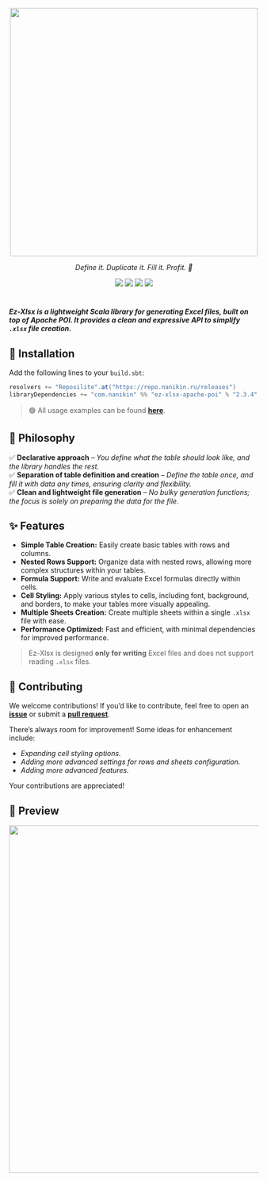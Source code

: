 <p align="center">
  <img src="https://github.com/user-attachments/assets/1bd97fe8-3e4f-4cc4-8581-50bd69529cab" width="500">
</p>

<p align="center">
  <em>Define it. Duplicate it. Fill it. Profit. 🚀</em>
</p>

<p align="center">
  <img src="https://img.shields.io/badge/release-v2.3.4-brightgreen">
  <img src="https://img.shields.io/badge/scala_version-v2.11.5-orange">
  <img src="https://github.com/ZERDICORP/ez-xlsx/actions/workflows/scala.yml/badge.svg">
  <img src="https://img.shields.io/github/last-commit/ZERDICORP/ez-xlsx">
</p>

#

***Ez-Xlsx is a lightweight Scala library for generating Excel files, built on top of Apache POI. It provides a clean and expressive API to simplify `.xlsx` file creation.***

## 🔧 Installation
Add the following lines to your `build.sbt`:  
```sbt
resolvers += "Reposilite".at("https://repo.nanikin.ru/releases")
libraryDependencies += "com.nanikin" %% "ez-xlsx-apache-poi" % "2.3.4"
```

> 🟢 All usage examples can be found [**here**](https://github.com/ZERDICORP/ez-xlsx/tree/master/examples/apache-poi/src/main/scala).

## 🎯 Philosophy  
✅ **Declarative approach** – *You define what the table should look like, and the library handles the rest.*  
✅ **Separation of table definition and creation** – *Define the table once, and fill it with data any times, ensuring clarity and flexibility.*  
✅ **Clean and lightweight file generation** – *No bulky generation functions; the focus is solely on preparing the data for the file.*

## ✨ Features
- **Simple Table Creation:** Easily create basic tables with rows and columns.
- **Nested Rows Support:** Organize data with nested rows, allowing more complex structures within your tables.
- **Formula Support:** Write and evaluate Excel formulas directly within cells.
- **Cell Styling:** Apply various styles to cells, including font, background, and borders, to make your tables more visually appealing.
- **Multiple Sheets Creation:** Create multiple sheets within a single `.xlsx` file with ease.
- **Performance Optimized:** Fast and efficient, with minimal dependencies for improved performance.

> Ez-Xlsx is designed **only for writing** Excel files and does not support reading `.xlsx` files.

## 🤝 Contributing
We welcome contributions! If you’d like to contribute, feel free to open an [**issue**](https://github.com/ZERDICORP/ez-xlsx/issues) or submit a [**pull request**](https://github.com/ZERDICORP/ez-xlsx/pulls).

There’s always room for improvement! Some ideas for enhancement include:
- *Expanding cell styling options.*
- *Adding more advanced settings for rows and sheets configuration.*
- *Adding more advanced features.*

Your contributions are appreciated!

## 🌌 Preview
<img src="https://github.com/user-attachments/assets/45e640bc-4218-4472-8e5d-d8cd3f1eaf7e" width="700">
